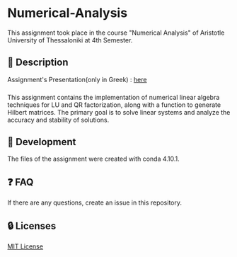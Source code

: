 # Numerical-Analysis
This assignment took place in the course "Numerical Analysis" of Aristotle University of Thessaloniki at 4th Semester.

## :ledger: Description 
Assignment's Presentation(only in Greek) : [here](Project_NA_2023.pdf)

### 
This assignment contains the implementation of numerical linear algebra techniques for LU and QR factorization, along with a function to generate Hilbert matrices. The primary goal is to solve linear systems and analyze the accuracy and stability of solutions.

##  :wrench: Development
The files of the assignment were created with conda 4.10.1.

## :question: FAQ
If there are any questions, create an issue in this repository.

##  :lock: Licenses
[MIT License](LICENSE)
